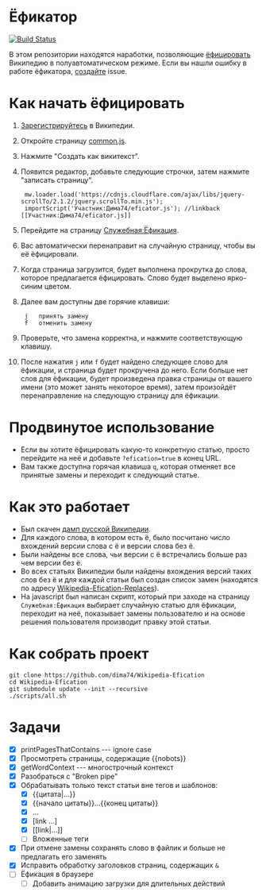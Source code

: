 # Ёфикатор

[![Build Status](https://travis-ci.org/dima74/Wikipedia-Efication.svg?branch=master)](https://travis-ci.org/dima74/Wikipedia-Efication)

В этом репозитории находятся наработки, позволяющие [ёфицировать](https://ru.wikipedia.org/wiki/Ёфикатор) Википедию в полуавтоматическом режиме. Если вы нашли ошибку в работе ёфикатора, [создайте](https://github.com/dima74/Wikipedia-Efication/issues/new) issue. 

# Как начать ёфицировать
1. [Зарегистрируйтесь](https://ru.wikipedia.org/w/index.php?title=Служебная:Создать_учётную_запись) в Википедии.
2. Откройте страницу [common.js](https://ru.wikipedia.org/wiki/Служебная:Моя_страница/common.js).
3. Нажмите "Создать как викитекст".
4. Появится редактор, добавьте следующие строчки, затем нажмите "записать страницу".

        mw.loader.load('https://cdnjs.cloudflare.com/ajax/libs/jquery-scrollTo/2.1.2/jquery.scrollTo.min.js');
        importScript('Участник:Дима74/eficator.js'); //linkback [[Участник:Дима74/eficator.js]]

5. Перейдите на страницу [Служебная:Ёфикация](https://ru.wikipedia.org/wiki/Служебная:Ёфикация).
6. Вас автоматически перенаправит на случайную страницу, чтобы вы её ёфицировали.
7. Когда страница загрузится, будет выполнена прокрутка до слова, которое предлагается ёфицировать. Слово будет выделено ярко-синим цветом.
8. Далее вам доступны две горячие клавиши:

        j   принять замену
        f   отменить замену

9. Проверьте, что замена корректна, и нажмите соответствующую клавишу.
10. После нажатия `j` или `f` будет найдено следующее слово для ёфикации, и страница будет прокручена до него. Если больше нет слов для ёфикации, будет произведена правка страницы от вашего имени (это может занять некоторое время), затем произойдёт перенаправление на следующую страницу для ёфикации.

# Продвинутое использование
* Если вы хотите ёфицировать какую-то конкретную статью, просто перейдите на неё и добавьте `?efication=true` в конец URL.
* Вам также доступна горячая клавиша `q`, которая отменяет все принятые замены и переходит к следующий статье.

# Как это работает
* Был скачен [дамп русской Википедии](https://dumps.wikimedia.org/backup-index.html).
* Для каждого слова, в котором есть ё, было посчитано число вхождений версии слова с ё и версии слова без ё.
* Были найдены все слова, чьи версии с ё встречались больше раз чем версии без ё.
* Во всех статьях Википедии были найдены вхождения версий таких слов без ё и для каждой статьи был создан список замен (находятся по адресу [Wikipedia-Efication-Replaces](https://github.com/dima74/Wikipedia-Efication-Replaces)).
* На javascript был написан скрипт, который при заходе на страницу `Служебная:Ёфикация` выбирает случайную статью для ёфикации, переходит на неё, показывает замены пользователю и на основе решения пользователя производит правку этой статьи.

# Как собрать проект
    git clone https://github.com/dima74/Wikipedia-Efication
    cd Wikipedia-Efication
    git submodule update --init --recursive
    ./scripts/all.sh

# Задачи
- [x] printPagesThatContains --- ignore case
- [x] Просмотреть страницы, содержащие {{nobots}}
- [x] getWordContext --- многострочный контекст
- [x] Разобраться с "Broken pipe"
- [x] Обрабатывать только текст статьи вне тегов и шаблонов:
  - [x] {{цитата|...}}
  - [x] {{начало цитаты}}...{{конец цитаты}}
  - [x] <nowiki>...</nowiki>
  - [x] [link ...]
  - [x] [[link|...]]
  - [ ] Вложенные теги
- [x] При отмене замены сохранять слово в файлик и больше не предлагать его заменять
- [x] Исправить обработку заголовков страниц, содержащих `&`
- [ ] Ёфикация в браузере
  - [ ] Добавить анимацию загрузки для длительных действий
